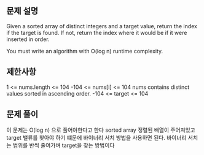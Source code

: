 ## 문제 설명

Given a sorted array of distinct integers and a target value, return the index if the target is found. If not, return the index where it would be if it were inserted in order.

You must write an algorithm with O(log n) runtime complexity.

## 제한사항

1 <= nums.length <= 104
-104 <= nums[i] <= 104
nums contains distinct values sorted in ascending order.
-104 <= target <= 104

## 문제 풀이

이 문제는 O(log n) 으로 풀어야한다고 한다 sorted array 정렬된 배열이 주어져있고 target 밸류를 찾아야 하기 떄문에 바이너리 서치 방법을 사용하면 된다.
바이너리 서치는 범위를 반씩 줄여가벼 target을 찾는 방법이다
